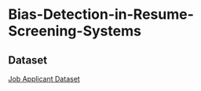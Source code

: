 # Bias-Detection-in-Resume-Screening-Systems


## Dataset
[Job Applicant Dataset](https://www.kaggle.com/datasets/surendra365/recruitement-dataset)
